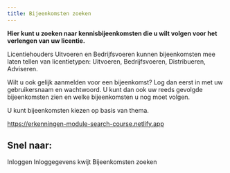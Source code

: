 ```yaml
---
title: Bijeenkomsten zoeken
---
```


**Hier kunt u zoeken naar kennisbijeenkomsten die u wilt volgen voor het verlengen van uw licentie.**

Licentiehouders Uitvoeren en Bedrijfsvoeren kunnen bijeenkomsten mee laten tellen van licentietypen: Uitvoeren, Bedrijfsvoeren, Distribueren, Adviseren.

Wilt u ook gelijk aanmelden voor een bijeenkomst? Log dan eerst in met uw gebruikersnaam en wachtwoord. U kunt dan ook uw reeds gevolgde bijeenkomsten zien en welke bijeenkomsten u nog moet volgen.

U kunt bijeenkomsten kiezen op basis van thema.

<module-loader skeleton="=====N####N####N####NN====N---   ========N---   ========N---   ========N---   ===N---   ===N---   ========N---   ========N==NN--      -- -- ---     ----N--------------------------N--------------------------N--------------------------N">https://erkenningen-module-search-course.netlify.app</module-loader>

## Snel naar:

<link-container>
<link-button to="/licenties/welke-licentie-heb-ik-nodig">Inloggen</link-button>
<link-button to="/mijn-bureau-erkenningen/inloggegevens-kwijt">Inloggegevens kwijt</link-button>
<link-button to="https://administratie.erkenningen.nl/Default.aspx?tabid=132">Bijeenkomsten zoeken</link-button>
</link-container>
